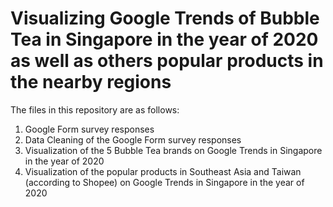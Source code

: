 # Visualizing Google Trends of Bubble Tea in Singapore in the year of 2020 as well as others popular products in the nearby regions
The files in this repository are as follows:
1. Google Form survey responses
2. Data Cleaning of the Google Form survey responses
3. Visualization of the 5 Bubble Tea brands on Google Trends in Singapore in the year of 2020
4. Visualization of the popular products in Southeast Asia and Taiwan (according to Shopee) on Google Trends in Singapore in the year of 2020
